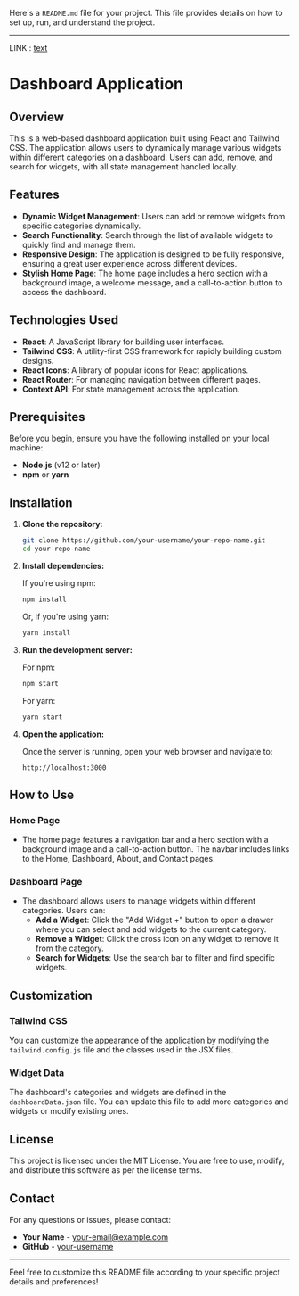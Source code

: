 Here's a `README.md` file for your project. This file provides details on how to set up, run, and understand the project.

---
LINK :  [text](https://accuknox-assignment-x2oj.vercel.app/)

# Dashboard Application

## Overview

This is a web-based dashboard application built using React and Tailwind CSS. The application allows users to dynamically manage various widgets within different categories on a dashboard. Users can add, remove, and search for widgets, with all state management handled locally.

## Features

- **Dynamic Widget Management**: Users can add or remove widgets from specific categories dynamically.
- **Search Functionality**: Search through the list of available widgets to quickly find and manage them.
- **Responsive Design**: The application is designed to be fully responsive, ensuring a great user experience across different devices.
- **Stylish Home Page**: The home page includes a hero section with a background image, a welcome message, and a call-to-action button to access the dashboard.

## Technologies Used

- **React**: A JavaScript library for building user interfaces.
- **Tailwind CSS**: A utility-first CSS framework for rapidly building custom designs.
- **React Icons**: A library of popular icons for React applications.
- **React Router**: For managing navigation between different pages.
- **Context API**: For state management across the application.

## Prerequisites

Before you begin, ensure you have the following installed on your local machine:

- **Node.js** (v12 or later)
- **npm** or **yarn**

## Installation

1. **Clone the repository:**

   ```bash
   git clone https://github.com/your-username/your-repo-name.git
   cd your-repo-name
   ```

2. **Install dependencies:**

   If you're using npm:

   ```bash
   npm install
   ```

   Or, if you're using yarn:

   ```bash
   yarn install
   ```

3. **Run the development server:**

   For npm:

   ```bash
   npm start
   ```

   For yarn:

   ```bash
   yarn start
   ```

4. **Open the application:**

   Once the server is running, open your web browser and navigate to:

   ```
   http://localhost:3000
   ```



## How to Use

### Home Page

- The home page features a navigation bar and a hero section with a background image and a call-to-action button. The navbar includes links to the Home, Dashboard, About, and Contact pages.

### Dashboard Page

- The dashboard allows users to manage widgets within different categories. Users can:
  - **Add a Widget**: Click the "Add Widget +" button to open a drawer where you can select and add widgets to the current category.
  - **Remove a Widget**: Click the cross icon on any widget to remove it from the category.
  - **Search for Widgets**: Use the search bar to filter and find specific widgets.

## Customization

### Tailwind CSS

You can customize the appearance of the application by modifying the `tailwind.config.js` file and the classes used in the JSX files.

### Widget Data

The dashboard's categories and widgets are defined in the `dashboardData.json` file. You can update this file to add more categories and widgets or modify existing ones.

## License

This project is licensed under the MIT License. You are free to use, modify, and distribute this software as per the license terms.

## Contact

For any questions or issues, please contact:

- **Your Name** - [your-email@example.com](mailto:work.rishabh82@gmail.com)
- **GitHub** - [your-username](https://github.com/Rishabh826)

---

Feel free to customize this README file according to your specific project details and preferences!